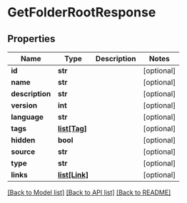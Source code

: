 # GetFolderRootResponse

## Properties
Name | Type | Description | Notes
------------ | ------------- | ------------- | -------------
**id** | **str** |  | [optional] 
**name** | **str** |  | [optional] 
**description** | **str** |  | [optional] 
**version** | **int** |  | [optional] 
**language** | **str** |  | [optional] 
**tags** | [**list[Tag]**](Tag.md) |  | [optional] 
**hidden** | **bool** |  | [optional] 
**source** | **str** |  | [optional] 
**type** | **str** |  | [optional] 
**links** | [**list[Link]**](Link.md) |  | [optional] 

[[Back to Model list]](../README.md#documentation-for-models) [[Back to API list]](../README.md#documentation-for-api-endpoints) [[Back to README]](../README.md)


